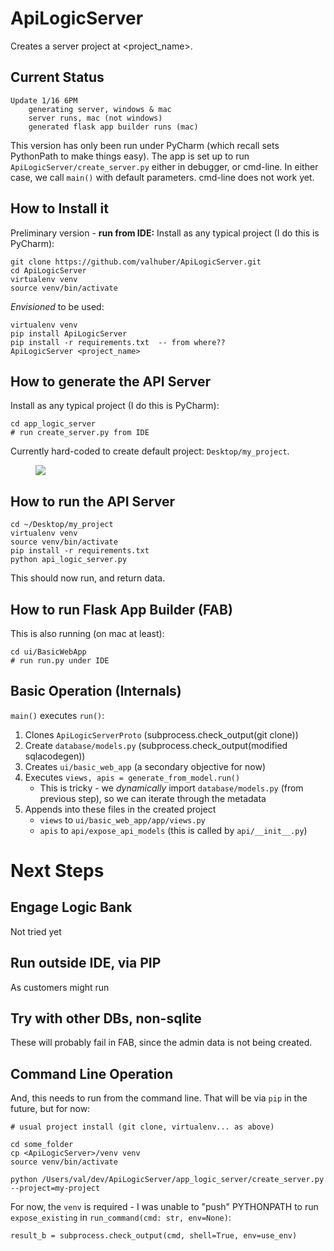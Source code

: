 # ApiLogicServer

Creates a server project at <project_name>.

## Current Status

    Update 1/16 6PM
        generating server, windows & mac
        server runs, mac (not windows)
        generated flask app builder runs (mac)


This version has only been run under PyCharm (which recall sets
PythonPath to make things easy).  The app is set up to run
```ApiLogicServer/create_server.py``` either
in debugger, or cmd-line.  In either case, we call ```main()```
with default parameters.  cmd-line does not work yet.

## How to Install it
Preliminary version - **run from IDE:**
Install as any typical project (I do this is PyCharm):

```
git clone https://github.com/valhuber/ApiLogicServer.git
cd ApiLogicServer
virtualenv venv
source venv/bin/activate
```

*Envisioned* to be used:
```
virtualenv venv
pip install ApiLogicServer
pip install -r requirements.txt  -- from where??
ApiLogicServer <project_name>
```


## How to generate the API Server

Install as any typical project (I do this is PyCharm):

```
cd app_logic_server
# run create_server.py from IDE
```
Currently hard-coded to create default project: ```Desktop/my_project```.


<figure><img src="images/apilogicserver-ide.png"></figure>

## How to run the API Server

```
cd ~/Desktop/my_project
virtualenv venv
source venv/bin/activate
pip install -r requirements.txt
python api_logic_server.py
```

This should now run, and return data.

## How to run Flask App Builder (FAB)
This is also running (on mac at least):

```
cd ui/BasicWebApp
# run run.py under IDE
```


## Basic Operation (Internals)

```main()``` executes ```run()```:
1. Clones ```ApiLogicServerProto``` (subprocess.check_output(git clone))
1. Create ```database/models.py``` (subprocess.check_output(modified sqlacodegen))
1. Creates ```ui/basic_web_app``` (a secondary objective for now)
1. Executes ```views, apis = generate_from_model.run()```
   * This is tricky - we _dynamically_ import ```database/models.py```
     (from previous step), so we can iterate through the metadata
1. Appends into these files in the created project
    * ```views``` to ```ui/basic_web_app/app/views.py```
    * ```apis``` to ```api/expose_api_models``` (this is called by ```api/__init__.py```)
    
    
# Next Steps

## Engage Logic Bank
Not tried yet

## Run outside IDE, via PIP
As customers might run

## Try with other DBs, non-sqlite
These will probably fail in FAB, since the admin data is not being created.
    
## Command Line Operation
And, this needs to run from the command line.
That will be via ```pip``` in the future, but for now:

```
# usual project install (git clone, virtualenv... as above)

cd some_folder
cp <ApiLogicServer>/venv venv
source venv/bin/activate

python /Users/val/dev/ApiLogicServer/app_logic_server/create_server.py --project=my-project
```

For now, the ```venv``` is required - I was unable to "push" PYTHONPATH to run ```expose_existing``` in ```run_command(cmd: str, env=None)```:
```
result_b = subprocess.check_output(cmd, shell=True, env=use_env)
```

